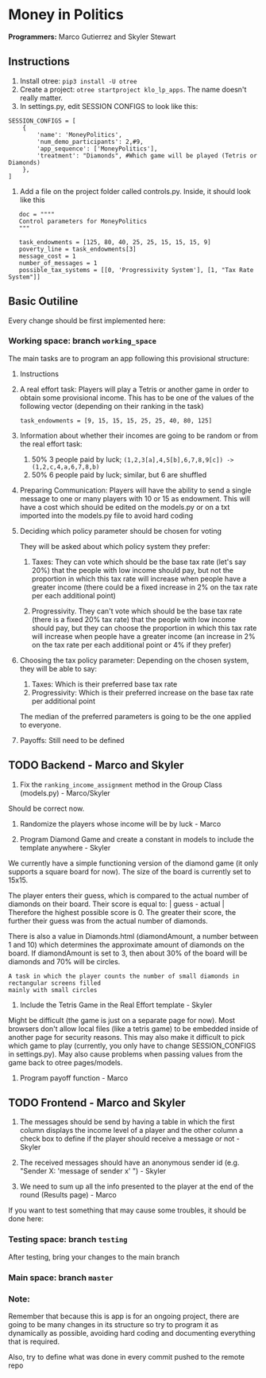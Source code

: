 # Money in Politics
**Programmers:** Marco Gutierrez and Skyler Stewart

## Instructions

1. Install otree: `pip3 install -U otree`
1. Create a project: `otree startproject klo_lp_apps`. The name doesn't
really matter.
1. In settings.py, edit SESSION CONFIGS to look like this: 
```
SESSION_CONFIGS = [
    {
        'name': 'MoneyPolitics',
        'num_demo_participants': 2,#9,
        'app_sequence': ['MoneyPolitics'],
		'treatment': "Diamonds", #Which game will be played (Tetris or Diamonds)
    },
]
```
1. Add a file on the project folder called controls.py. Inside, it should look like this

 ```
    doc = """"
    Control parameters for MoneyPolitics
    """
    
    task_endowments = [125, 80, 40, 25, 25, 15, 15, 15, 9]
    poverty_line = task_endowments[3]
    message_cost = 1
    number_of_messages = 1
    possible_tax_systems = [[0, 'Progressivity System'], [1, "Tax Rate System"]]
 ```
 
## Basic Outiline

Every change should be first implemented here:
### Working space: branch `working_space`

The main tasks are to program an app following this provisional structure:

1. Instructions

1. A real effort task: 
    Players will play a Tetris or another game in order to obtain some provisional income. This has to be one of the
    values of the following vector (depending on their ranking in the task)
    
    `task_endowments = [9, 15, 15, 15, 25, 25, 40, 80, 125]`
    
1. Information about whether their incomes are going to be random or from the real effort task:
    1. 50% 3 people paid by luck; `(1,2,3[a],4,5[b],6,7,8,9[c]) -> (1,2,c,4,a,6,7,8,b)`
    1. 50% 6 people paid by luck; similar, but 6 are shuffled

1. Preparing Communication: 
    Players will have the ability to send a single message to one or many players with 10 or 15 as endowment. This will 
    have a cost which should be edited on the models.py or on a txt imported into the models.py file to avoid 
    hard coding

1. Deciding which policy parameter should be chosen for voting
    
    They will be asked about which policy system they prefer: 
    
    1. Taxes: They can vote which should be the base tax rate (let's say 20%) that the people with low income should 
    pay, but not the proportion in which this tax rate will increase when people have a greater income (there could be 
    a fixed increase in 2% on the tax rate per each additional point) 
    
    2. Progressivity. They can't vote which should be the base tax rate (there is a fixed 20% tax rate) that the people
    with low income should pay, but they can choose the proportion in which this tax rate will increase when people have
    a greater income (an increase in 2% on the tax rate per each additional point or 4% if they prefer) 

1. Choosing the tax policy parameter: Depending on the chosen system, they will be able to say:

    1. Taxes: Which is their preferred base tax rate
    1. Progressivity: Which is their preferred increase on the base tax rate per additional point
    
    The median of the preferred parameters is going to be the one applied to everyone.

1. Payoffs: Still need to be defined

## TODO Backend - Marco and Skyler

1. Fix the `ranking_income_assignment` method in the Group Class (models.py) - Marco/Skyler

Should be correct now.  

1. Randomize the players whose income will be by luck - Marco

1. Program Diamond Game and create a constant in models to include the template anywhere - Skyler

We currently have a simple functioning version of the diamond game (it only supports a square board for now). The size of the board is currently set to 15x15. 

The player enters their guess, which is compared to the actual number of diamonds on their board. Their score is equal to: 
    | guess - actual |
Therefore the highest possible score is 0. The greater their score, the further their guess was from the actual number of diamonds. 

There is also a value in Diamonds.html (diamondAmount, a number between 1 and 10) which determines the approximate amount of diamonds on the board. If diamondAmount is set to 3, then about 30% of the board will be diamonds and 70% will be circles. 
```
A task in which the player counts the number of small diamonds in rectangular screens filled 
mainly with small circles
```
1. Include the Tetris Game in the Real Effort template - Skyler

Might be difficult (the game is just on a separate page for now). Most browsers don't allow local files (like a tetris game) to be embedded inside of another page for security reasons. This may also make it difficult to pick which game to play (currently, you only have to change SESSION_CONFIGS in settings.py). May also cause problems when passing values from the game back to otree pages/models. 

1. Program payoff function - Marco

## TODO Frontend - Marco and Skyler

1. The messages should be send by having a table in which the first column displays the income level of a player
and the other column a check box to define if the player should receive a message or not - Skyler

1. The received messages should have an anonymous sender id (e.g. "Sender X: 'message of sender x' ") - Skyler

1. We need to sum up all the info presented to the player at the end of the round (Results page)  - Marco

If you want to test something that may cause some troubles, it should be done here:
### Testing space: branch `testing`

After testing, bring your changes to the main branch
### Main space: branch `master`

### Note:
Remember that because this is app is for an ongoing project, there are going to be many changes in its structure
so try to program it as dynamically as possible, avoiding hard coding and documenting everything that is required.

Also, try to define what was done in every commit pushed to the remote repo 
